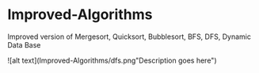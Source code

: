 # Improved-Algorithms
Improved version of Mergesort, Quicksort, Bubblesort, BFS, DFS, Dynamic Data Base


![alt text](Improved-Algorithms/dfs.png"Description goes here")
